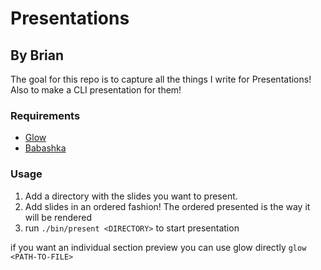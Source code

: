 # Presentations

## By Brian

The goal for this repo is to capture all the things I write for Presentations!
Also to make a CLI presentation for them!

### Requirements
- [Glow](https://github.com/charmbracelet/glow)
- [Babashka](https://babashka.org/)

### Usage
1. Add a directory with the slides you want to present.
1. Add slides in an ordered fashion! The ordered presented is the way it will be rendered
1. run `./bin/present <DIRECTORY>` to start presentation

if you want an individual section preview you can use glow directly
`glow <PATH-TO-FILE>`

